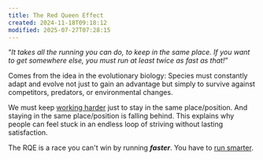 ```yaml
---
title: The Red Queen Effect
created: 2024-11-18T09:18:12
modified: 2025-07-27T07:28:15
---
```


“_It takes all the running you can do, to keep in the same place. If you want to get somewhere else, you must run at least twice as fast as that!_”

Comes from the idea in the evolutionary biology: Species must constantly adapt and evolve not just to gain an advantage but simply to survive against competitors, predators, or environmental changes.

We must keep [working harder](Work%20hard.md) just to stay in the same place/position. And staying in the same place/position is falling behind. This explains why people can feel stuck in an endless loop of striving without lasting satisfaction.

The RQE is a race you can't win by running _**faster**_. You have to [run smarter](work-smart.md).
